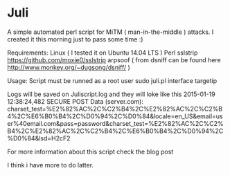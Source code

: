# Juli
A simple automated perl script for MiTM ( man-in-the-middle ) attacks.
I created it this morning just to pass some time :)

Requirements:
Linux ( I tested it on Ubuntu 14.04 LTS )
Perl
sslstrip https://github.com/moxie0/sslstrip
arpsoof ( from dsniff can be found here http://www.monkey.org/~dugsong/dsniff/ )

Usage:
Script must be runned as a root user
sudo juli.pl interface targetip

Logs will be saved on Juliscript.log
and they will loke like this
2015-01-19 12:38:24,482 SECURE POST Data (server.com):
charset_test=%E2%82%AC%2C%C2%B4%2C%E2%82%AC%2C%C2%B4%2C%E6%B0%B4%2C%D0%94%2C%D0%84&locale=en_US&email=user%40email.com&pass=password&charset_test=%E2%82%AC%2C%C2%B4%2C%E2%82%AC%2C%C2%B4%2C%E6%B0%B4%2C%D0%94%2C%D0%84&lsd=H2cF2

For more information about this script check the blog post

I think i have more to do latter.

